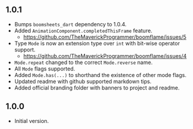 ## 1.0.1 

- Bumps `boomsheets_dart` dependency to 1.0.4.
- Added `AnimationComponent.completedThisFrame` feature.
  -  https://github.com/TheMaverickProgrammer/boomflame/issues/5
- Type `Mode` is now an extension type over `int` with bit-wise operator support.
  - https://github.com/TheMaverickProgrammer/boomflame/issues/4
- `Mode.repeat` changed to the correct `Mode.reverse` name.
- All `Mode` flags supported.
- Added `Mode.has(...)` to shorthand the existence of other mode flags.
- Updated readme with github supported markdown tips.
- Added official branding folder with banners to project and readme.
  
## 1.0.0

- Initial version.